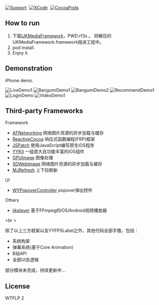 
[![Support](https://img.shields.io/badge/support-iOS%208%2b-green.svg?style=flat)](https://www.apple.com/nl/ios/)&nbsp;
[![XCode](https://img.shields.io/badge/Xcode-v7.2.0-6699FF.svg?style=flat)](https://developer.apple.com/xcode/)&nbsp;
[![CocoaPods](https://img.shields.io/badge/pod-v0.39.0-orange.svg?style=flat)](https://cocoapods.org/)&nbsp;


## How to run

 1. 下载[IJKMediaFramework](http://pan.baidu.com/s/1nvCVBFr)，PWD:rf3s 。
  将解压的IJKMediaFramework.framework拖进工程中。
 2. pod install.
 3. Enjoy it.

## Demonstration

 iPhone demo. 

![][Live1.gif] ![][Bangumi1.gif] ![][Bangumi2.gif]
![][Recommend1.gif] ![][Login.gif] 
![][Video1.gif]

## Third-party Frameworks

Framework
 - [AFNetworking](https://github.com/AFNetworking/AFNetworking) 网络图片资源的异步加载与缓存
 - [ReactiveCocoa](https://github.com/ReactiveCocoa/ReactiveCocoa) 响应式函数编程(FRP)框架 
 - [JSPatch](https://github.com/bang590/JSPatch)  使用JavaScript编写原生iOS程序
 - [YYKit](https://github.com/ibireme/YYKit) 一组庞大且功能丰富的iOS组件
 - [GPUImage](https://github.com/BradLarson/GPUImage) 图像处理
 - [SDWebImage](https://github.com/rs/SDWebImage) 网络图片资源的异步加载与缓存
 - [MJRefresh](https://github.com/CoderMJLee/MJRefresh) 上下拉刷新

UI
 - [WYPopoverController](https://github.com/nicolaschengdev/WYPopoverController) popover弹出控件

Others
 - [ijkplayer](https://github.com/Bilibili/ijkplayer) 基于FFmpeg的iOS/Android视频播放器

<br \>

除了以上三方框架以及YYFPSLabel之外，其他代码全部手撸，包括：
 - 系统构架
 - 弹幕系统(基于Core Animation)
 - B站API
 - 全部UI及逻辑
 
 部分模块未完成，持续更新中...
 
## License

WTFLP 2

[Live1.gif]: https://raw.githubusercontent.com/949886/Resources/master/Images/Demo/Bilibili/Live.gif  "LiveDemo1"
[Recommend1.gif]: https://raw.githubusercontent.com/949886/Resources/master/Images/Demo/Bilibili/Recommend1.gif "RecommendDemo1"
[Bangumi1.gif]: https://raw.githubusercontent.com/949886/Resources/master/Images/Demo/Bilibili/Bangumi1.gif "BangumiDemo1"
[Bangumi2.gif]: https://raw.githubusercontent.com/949886/Resources/master/Images/Demo/Bilibili/Bangumi2.gif "BangumiDemo2"
[Video1.gif]: https://github.com/949886/Resources/blob/master/Images/Demo/Bilibili/Video.gif "VideoDemo1"
[Login.gif]: https://raw.githubusercontent.com/949886/Resources/master/Images/Demo/Bilibili/Login1.gif "LoginDemo"
